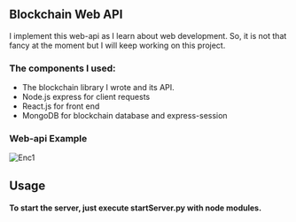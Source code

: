 ## Blockchain Web API

I implement this web-api as I learn about web development. So, it is not that fancy at the moment but I will keep working on this project. 

### The components I used: 
- The blockchain library I wrote and its API.
- Node.js express for client requests
- React.js for front end
- MongoDB for blockchain database and express-session

### Web-api Example

![Enc1](https://raw.githubusercontent.com/berkkirtay/blockchain-web-api/main/web-api-photo/example1.PNG)


## Usage
#### To start the server, just execute startServer.py with node modules.

